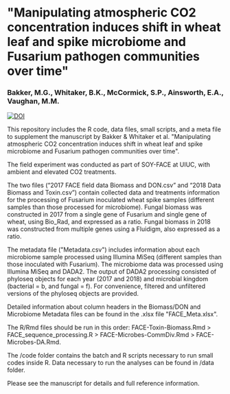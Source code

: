 # "Manipulating atmospheric CO2 concentration induces shift in wheat leaf and spike microbiome and Fusarium pathogen communities over time"
### Bakker, M.G., Whitaker, B.K., McCormick, S.P., Ainsworth, E.A., Vaughan, M.M.

[![DOI](https://zenodo.org/badge/673108523.svg)](https://zenodo.org/badge/latestdoi/673108523)

This repository includes the R code, data files, small scripts, and a meta file to supplement the manuscript by Bakker & Whitaker et al. "Manipulating atmospheric CO2 concentration induces shift in wheat leaf and spike microbiome and Fusarium pathogen communities over time".

The field experiment was conducted as part of SOY-FACE at UIUC, with ambient and elevated CO2 treatments. 

The two files (“2017 FACE field data Biomass and DON.csv” and “2018 Data Biomass and Toxin.csv”) contain collected data and treatments information for the processing of Fusarium inoculated wheat spike samples (different samples than those processed for microbiome). Fungal biomass was constructed in 2017 from a single gene of Fusarium and single gene of wheat, using Bio_Rad, and expressed as a ratio. Fungal biomass in 2018 was constructed from multiple genes using a Fluidigm, also expressed as a ratio.

The metadata file ("Metadata.csv") includes information about each microbiome sample processed using Illumina MiSeq (different samples than those inoculated with Fusarium). The microbiome data was processed using Illumina MiSeq and DADA2. The output of DADA2 processing consisted of phyloseq objects for each year (2017 and 2018) and microbial kingdom (bacterial = b, and fungal = f). For convenience, filtered and unfiltered versions of the phyloseq objects are provided.

Detailed information about column headers in the Biomass/DON and Microbiome Metadata files can be found in the .xlsx file "FACE_Meta.xlsx".

The R/Rmd files should be run in this order: FACE-Toxin-Biomass.Rmd > FACE_sequence_processing.R > FACE-Microbes-CommDiv.Rmd > FACE-Microbes-DA.Rmd. 

The /code folder contains the batch and R scripts necessary to run small codes inside R. Data necessary to run the analyses can be found in /data folder.

Please see the manuscript for details and full reference information.
